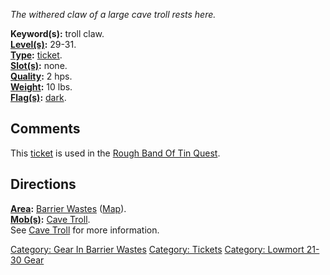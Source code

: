 *The withered claw of a large cave troll rests here.*

**Keyword(s):** troll claw.  
**[Level(s)](Object_Level "wikilink"):** 29-31.  
**[Type](:Category:_Object_Types "wikilink"):**
[ticket](:Category:_Tickets "wikilink").  
**[Slot(s)](Object_Slots "wikilink"):** none.  
**[Quality](Object_Quality "wikilink"):** 2 hps.  
**[Weight](Object_Weight "wikilink"):** 10 lbs.  
**[Flag(s)](:Category:_Object_Flags "wikilink"):**
[dark](Dark_Flag "wikilink").  

## Comments

This [ticket](:Category:Tickets "wikilink") is used in the [Rough Band
Of Tin Quest](Rough_Band_Of_Tin_Quest "wikilink").

## Directions

**[Area](:Category:_Areas "wikilink"):** [Barrier
Wastes](:Category:_Barrier_Wastes "wikilink")
([Map](Barrier_Wastes_Map "wikilink")).  
**[Mob(s)](:Category:_Mobs "wikilink"):** [Cave
Troll](Cave_Troll "wikilink").  
See [Cave Troll](Cave_Troll "wikilink") for more information.  

[Category: Gear In Barrier
Wastes](Category:_Gear_In_Barrier_Wastes "wikilink") [Category:
Tickets](Category:_Tickets "wikilink") [Category: Lowmort 21-30
Gear](Category:_Lowmort_21-30_Gear "wikilink")

